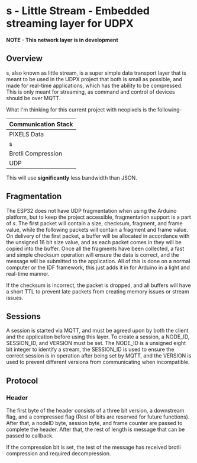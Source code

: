 # s - Little Stream - Embedded streaming layer for UDPX

**NOTE - This network layer is in development**

## Overview
s, also known as little stream, is a super simple data transport layer that is meant to be used in the UDPX project that both is small as possible, and made for real-time applications, which has the ability to be compressed. This is only meant for streaming, as command and control of devices should be over MQTT. 

What I'm thinking for this current project with neopixels is the following-

| Communication Stack |
|---------------------|
| PIXELS Data         |
| s                   |
| Brotli Compression  |
| UDP                 |

This will use __significantly__ less bandwidth than JSON.

## Fragmentation 

The ESP32 does not have UDP fragmentation when using the Arduino platform, but to keep the project accessible, fragmentation support is a part of _s_. The first packet will contain a size, checksum, fragment, and frame value, while the following packets will contain a fragment and frame value. On delivery of the first packet, a buffer will be allocated in accordance with the unsigned 16 bit size value, and as each packet comes in they will be copied into the buffer. Once all the fragments have been collected, a fast and simple checksum operation will ensure the data is correct, and the message will be submitted to the application. All of this is done on a normal computer or the IDF framework, this just adds it in for Arduino in a light and real-time manner.

If the checksum is incorrect, the packet is dropped, and all buffers will have a short TTL to prevent late packets from creating memory issues or stream issues.

## Sessions
A session is started via MQTT, and must be agreed upon by both the client and the application before using this layer. To create a session, a NODE_ID, SESSION_ID, and VERSION must be set.  The NODE_ID is a unsigned eight bit integer to identify a stream, the SESSION_ID is used to ensure the correct session is in operation after being set by MQTT, and the VERSION is used to prevent different versions from communicating when incompatible.

## Protocol

### Header

The first byte of the header consists of a three bit version, a downstream flag, and a compressed flag (Rest of bits are reserved for future functions). After that, a nodeID byte, session byte, and frame counter are passed to complete the header. After that, the rest of length is message that can be passed to callback.

If the compression bit is set, the test of the message has received brotli compression and required decompression.